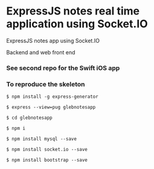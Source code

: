 # ExpressJS notes real time application using Socket.IO

ExpressJS notes app using Socket.IO

Backend and web front end

### See second repo for the Swift iOS app

### To reproduce the skeleton
`$ npm install -g express-generator`

`$ express --view=pug glebnotesapp`

`$ cd glebnotesapp`

`$ npm i`

`$ npm install mysql --save`

`$ npm install socket.io --save`

`$ npm install bootstrap --save`
